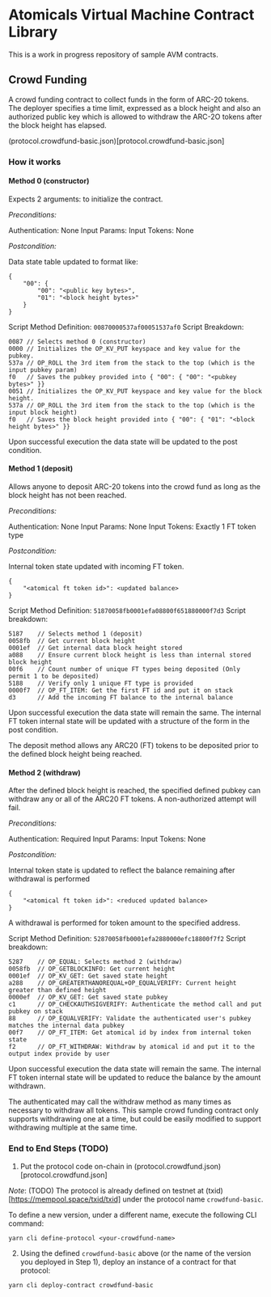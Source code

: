 # Atomicals Virtual Machine Contract Library

This is a work in progress repository of sample AVM contracts.

## Crowd Funding

A crowd funding contract to collect funds in the form of ARC-20 tokens. The deployer specifies a time limit, expressed as a block height and also an authorized public key which is allowed to withdraw the ARC-2O tokens after the block height has elapsed.

(protocol.crowdfund-basic.json)[protocol.crowdfund-basic.json]

### How it works

#### Method 0 (constructor)

Expects 2 arguments: <pubkey> <blockheight> to initialize the contract.

*Preconditions:*

Authentication: None
Input Params: <pubkey> <blockheight>
Input Tokens: None

*Postcondition:*

Data state table updated to format like:

```
{
    "00": { 
        "00": "<public key bytes>",
        "01": "<block height bytes>"
    }
}
```
Script Method Definition:  `00870000537af00051537af0`
Script Breakdown:

```
0087 // Selects method 0 (constructor)
0000 // Initializes the OP_KV_PUT keyspace and key value for the pubkey. 
537a // OP_ROLL the 3rd item from the stack to the top (which is the input pubkey param)
f0   // Saves the pubkey provided into { "00": { "00": "<pubkey bytes>" }}
0051 // Initializes the OP_KV_PUT keyspace and key value for the block height.
537a // OP_ROLL the 3rd item from the stack to the top (which is the input block height)
f0   // Saves the block height provided into { "00": { "01": "<block height bytes>" }}
```

Upon successful execution the data state will be updated to the post condition.


#### Method 1 (deposit)

Allows anyone to deposit ARC-20 tokens into the crowd fund as long as the block height has not been reached.

*Preconditions:*

Authentication: None
Input Params: None
Input Tokens: Exactly 1 FT token type

*Postcondition:*

Internal token state updated with incoming FT token.

```
{
    "<atomical ft token id>": <updated balance>
}
```

Script Method Definition:  `51870058fb0001efa08800f651880000f7d3`
Script breakdown:

```
5187    // Selects method 1 (deposit)
0058fb  // Get current block height
0001ef  // Get internal data block height stored
a088    // Ensure current block height is less than internal stored block height
00f6    // Count number of unique FT types being deposited (Only permit 1 to be deposited)
5188    // Verify only 1 unique FT type is provided
0000f7  // OP_FT_ITEM: Get the first FT id and put it on stack
d3      // Add the incoming FT balance to the internal balance
```
 
Upon successful execution the data state will remain the same. The internal FT token 
internal state will be updated with a structure of the form in the post condition.

The deposit method allows any ARC20 (FT) tokens to be deposited prior to the defined block height being reached.

#### Method 2 (withdraw)

After the defined block height is reached, the specified defined pubkey can withdraw any or all of the ARC20 FT tokens. A non-authorized attempt will fail.

*Preconditions:*

Authentication: Required
Input Params: <token id index to withdraw> <amount to withdraw> <output index to withdraw to>
Input Tokens: None

*Postcondition:*

Internal token state is updated to reflect the balance remaining after withdrawal is performed

```
{
    "<atomical ft token id>": <reduced updated balance>
}
```

A withdrawal is performed for token amount to the specified address.

Script Method Definition:  `52870058fb0001efa2880000efc18800f7f2`
Script breakdown:

```
5287    // OP_EQUAL: Selects method 2 (withdraw)
0058fb  // OP_GETBLOCKINFO: Get current height
0001ef  // OP_KV_GET: Get saved state height
a288    // OP_GREATERTHANOREQUAL+OP_EQUALVERIFY: Current height greater than defined height
0000ef  // OP_KV_GET: Get saved state pubkey
c1      // OP_CHECKAUTHSIGVERIFY: Authenticate the method call and put pubkey on stack
88      // OP_EQUALVERIFY: Validate the authenticated user's pubkey matches the internal data pubkey
00f7    // OP_FT_ITEM: Get atomical id by index from internal token state
f2      // OP_FT_WITHDRAW: Withdraw by atomical id and put it to the output index provide by user
```
 
Upon successful execution the data state will remain the same. The internal FT token 
internal state will be updated to reduce the balance by the amount withdrawn.

The authenticated may call the withdraw method as many times as necessary to withdraw all tokens.
This sample crowd funding contract only supports withdrawing one at a time, but could be easily modified
to support withdrawing multiple at the same time.

### End to End Steps (TODO)

1. Put the protocol code on-chain in (protocol.crowdfund.json)[protocol.crowdfund.json] 

*Note*: (TODO) The protocol is already defined on testnet at (txid)[https://mempool.space/txid/txid] under the protocol name `crowdfund-basic`.

To define a new version, under a different name, execute the following CLI command:

```
yarn cli define-protocol <your-crowdfund-name>
```

2. Using the defined `crowdfund-basic` above (or the name of the version you deployed in Step 1), deploy an instance of a contract for that protocol:

```
yarn cli deploy-contract crowdfund-basic
```

